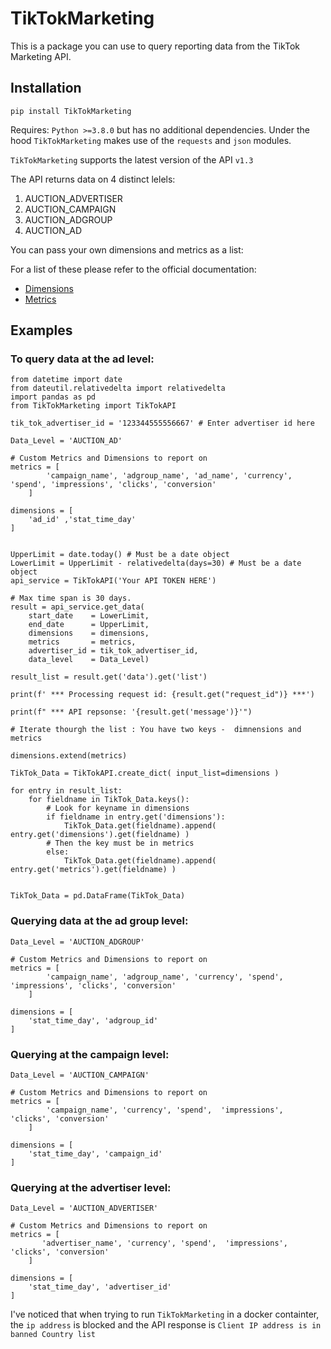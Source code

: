 # TikTokMarketing

This is a package you can use to query reporting data from the TikTok Marketing API.

## Installation
```
pip install TikTokMarketing
```
Requires: `Python >=3.8.0` but has no additional dependencies. Under the hood `TikTokMarketing` makes use of the `requests` and `json` modules.

`TikTokMarketing` supports the latest version of the API `v1.3`


The API returns data on 4 distinct lelels:

1. AUCTION_ADVERTISER
1. AUCTION_CAMPAIGN
1. AUCTION_ADGROUP
1. AUCTION_AD

You can pass your own dimensions and metrics as a list:

For a list of these please refer to the official documentation:
 - [Dimensions](https://ads.tiktok.com/marketing_api/docs?id=1751443956638721)
 - [Metrics](https://ads.tiktok.com/marketing_api/docs?id=1751443967255553)

## Examples

### To query data at the ad level:
```
from datetime import date
from dateutil.relativedelta import relativedelta
import pandas as pd
from TikTokMarketing import TikTokAPI 

tik_tok_advertiser_id = '123344555556667' # Enter advertiser id here

Data_Level = 'AUCTION_AD'

# Custom Metrics and Dimensions to report on
metrics = [
        'campaign_name', 'adgroup_name', 'ad_name', 'currency', 'spend', 'impressions', 'clicks', 'conversion'
    ]

dimensions = [
    'ad_id' ,'stat_time_day'
]


UpperLimit = date.today() # Must be a date object
LowerLimit = UpperLimit - relativedelta(days=30) # Must be a date object
api_service = TikTokAPI('Your API TOKEN HERE')

# Max time span is 30 days.
result = api_service.get_data(
    start_date    = LowerLimit, 
    end_date      = UpperLimit, 
    dimensions    = dimensions, 
    metrics       = metrics,
    advertiser_id = tik_tok_advertiser_id, 
    data_level    = Data_Level)

result_list = result.get('data').get('list')

print(f' *** Processing request id: {result.get("request_id")} ***')

print(f" *** API repsonse: '{result.get('message')}'")

# Iterate thourgh the list : You have two keys -  dimnensions and metrics

dimensions.extend(metrics)

TikTok_Data = TikTokAPI.create_dict( input_list=dimensions )

for entry in result_list:
    for fieldname in TikTok_Data.keys():
        # Look for keyname in dimensions
        if fieldname in entry.get('dimensions'):
            TikTok_Data.get(fieldname).append( entry.get('dimensions').get(fieldname) )
        # Then the key must be in metrics
        else:
            TikTok_Data.get(fieldname).append( entry.get('metrics').get(fieldname) )
        

TikTok_Data = pd.DataFrame(TikTok_Data)
```

### Querying data at the ad group level:
```
Data_Level = 'AUCTION_ADGROUP'

# Custom Metrics and Dimensions to report on
metrics = [
        'campaign_name', 'adgroup_name', 'currency', 'spend',  'impressions', 'clicks', 'conversion'
    ]

dimensions = [
    'stat_time_day', 'adgroup_id'
]

```

### Querying at the campaign level:

```
Data_Level = 'AUCTION_CAMPAIGN'

# Custom Metrics and Dimensions to report on
metrics = [
        'campaign_name', 'currency', 'spend',  'impressions', 'clicks', 'conversion'
    ]

dimensions = [
    'stat_time_day', 'campaign_id'
]

```

### Querying at the advertiser level:
```
Data_Level = 'AUCTION_ADVERTISER'

# Custom Metrics and Dimensions to report on
metrics = [
       'advertiser_name', 'currency', 'spend',  'impressions', 'clicks', 'conversion'
    ]

dimensions = [
    'stat_time_day', 'advertiser_id'
]
```

I've noticed that when trying to run `TikTokMarketing` in a docker containter, the `ip address` is blocked and the API response is `Client IP address is in banned Country list`
